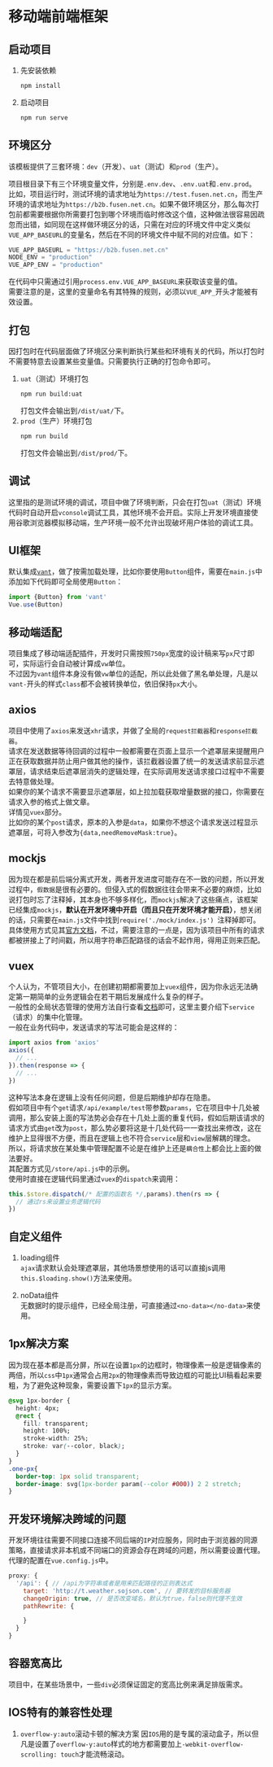 # 移动端前端框架
## 启动项目
1. 先安装依赖
    ``` sh
    npm install
    ```
2. 启动项目
    ``` sh
    npm run serve
    ```
## 环境区分
该模板提供了三套环境：`dev`（开发）、`uat`（测试）和`prod`（生产）。<br/>

项目根目录下有三个环境变量文件，分别是`.env.dev`、`.env.uat`和`.env.prod`。<br/>
比如，项目运行时，测试环境的请求地址为`https://test.fusen.net.cn`，而生产环境的请求地址为`https://b2b.fusen.net.cn`。如果不做环境区分，那么每次打包前都需要根据你所需要打包到哪个环境而临时修改这个值，这种做法很容易因疏忽而出错，如同现在这样做环境区分的话，只需在对应的环境文件中定义类似`VUE_APP_BASEURL`的变量名，然后在不同的环境文件中赋不同的对应值。如下：

``` js
VUE_APP_BASEURL = "https://b2b.fusen.net.cn"
NODE_ENV = "production"
VUE_APP_ENV = "production"
```
在代码中只需通过引用`process.env.VUE_APP_BASEURL`来获取该变量的值。<br/>
需要注意的是，这里的变量命名有其特殊的规则，必须以`VUE_APP_`开头才能被有效设置。<br/>

## 打包
因打包时在代码层面做了环境区分来判断执行某些和环境有关的代码，所以打包时不需要特意去设置某些变量值。只需要执行正确的打包命令即可。<br/>
1. `uat`（测试）环境打包
    ``` sh
    npm run build:uat
    ```
    打包文件会输出到`/dist/uat/`下。
2. `prod`（生产）环境打包
    ``` sh
    npm run build
    ```
    打包文件会输出到`/dist/prod/`下。
## 调试
这里指的是测试环境的调试，项目中做了环境判断，只会在打包`uat`（测试）环境代码时自动开启`vconsole`调试工具，其他环境不会开启。实际上开发环境直接使用谷歌浏览器模拟移动端，生产环境一般不允许出现破坏用户体验的调试工具。<br/>
## UI框架
默认集成[`vant`](https://youzan.github.io/vant/#/zh-CN/)，做了按需加载处理，比如你要使用`Button`组件，需要在`main.js`中添加如下代码即可全局使用`Button`：
``` js
import {Button} from 'vant'
Vue.use(Button)
```
## 移动端适配
项目集成了移动端适配插件，开发时只需按照`750px`宽度的设计稿来写`px`尺寸即可，实际运行会自动被计算成`vw`单位。<br/>
不过因为`vant`组件本身没有做`vw`单位的适配，所以此处做了黑名单处理，凡是以`vant-`开头的样式`class`都不会被转换单位，依旧保持`px`大小。
## axios
项目中使用了`axios`来发送`xhr`请求，并做了全局的`request拦截器`和`response拦截器`。<br/>
请求在发送数据等待回调的过程中一般都需要在页面上显示一个遮罩层来提醒用户正在获取数据并防止用户做其他的操作，该拦截器设置了统一的发送请求前显示遮罩层，请求结束后遮罩层消失的逻辑处理，在实际调用发送请求接口过程中不需要去特意做处理。<br/>
如果你的某个请求不需要显示遮罩层，如上拉加载获取增量数据的接口，你需要在请求入参的格式上做文章。<br/>
详情见`vuex`部分。<br/>
比如你的某个`post`请求，原本的入参是`data`，如果你不想这个请求发送过程显示遮罩层，可将入参改为`{data,needRemoveMask:true}`。<br/>

## mockjs

因为现在都是前后端分离式开发，两者开发进度可能存在不一致的问题，所以开发过程中，`假数据`是很有必要的。但侵入式的假数据往往会带来不必要的麻烦，比如说打包时忘了注释掉，其本身也不够多样化，而`mockjs`解决了这些痛点，该框架已经集成`mockjs`，**默认在开发环境中开启（而且只在开发环境才能开启）**，想关闭的话，只需要在`main.js`文件中找到`require('./mock/index.js') `注释掉即可。具体使用方式见其[官方文档](http://mockjs.com/)，不过，需要注意的一点是，因为该项目中所有的请求都被拼接上了时间戳，所以用字符串匹配路径的话会不起作用，得用正则来匹配。

## vuex
个人认为，不管项目大小，在创建初期都需要加上`vuex`组件，因为你永远无法确定第一期简单的业务逻辑会在若干期后发展成什么复杂的样子。<br/>
一般性的全局状态管理的使用方法自行查看[文档](https://vuex.vuejs.org/zh/)即可，这里主要介绍下`service`（请求）的集中化管理。<br/>
一般在业务代码中，发送请求的写法可能会是这样的：<br/>
``` js
import axios from 'axios'
axios({
  // ...
}).then(response => {
  // ...
})
```
这种写法本身在逻辑上没有任何问题，但是后期维护却存在隐患。<br/>
假如项目中有个`get`请求`/api/example/test`带参数`params`，它在项目中十几处被调用，那么安装上面的写法势必会存在十几处上面的重复代码，假如后期该请求的请求方式由`get`改为`post`，那么势必要将这是十几处代码一一查找出来修改，这在维护上显得很不方便，而且在逻辑上也不符合`service`层和`view`层解耦的理念。<br/>
所以，将请求放在某处集中管理配置不论是在维护上还是`耦合性`上都会比上面的做法要好。<br/>
其配置方式见`/store/api.js`中的示例。<br/>
使用时直接在逻辑代码里通过`vuex`的`dispatch`来调用：<br/>
``` js
this.$store.dispatch(/* 配置的函数名 */,params).then(rs => {
  // 通过rs来设置业务逻辑代码
})
```
## 自定义组件
1. loading组件<br/>
  `ajax`请求默认会处理遮罩层，其他场景想使用的话可以直接js调用`this.$loading.show()`方法来使用。

2. noData组件<br/>
  无数据时的提示组件，已经全局注册，可直接通过`<no-data></no-data>`来使用。
## 1px解决方案
因为现在基本都是高分屏，所以在设置`1px`的边框时，物理像素一般是逻辑像素的两倍，所以`css`中`1px`通常会占用`2px`的物理像素而导致边框的可能比UI稿看起来要粗，为了避免这种现象，需要设置下`1px`的显示方案。
``` css
@svg 1px-border {
  height: 4px;
  @rect {
    fill: transparent;
    height: 100%;
    stroke-width: 25%;
    stroke: var(--color, black);
  }
}
.one-px{
  border-top: 1px solid transparent;
  border-image: svg(1px-border param(--color #000)) 2 2 stretch;
}
```

## 开发环境解决跨域的问题
开发环境往往需要不同接口连接不同后端的`IP`对应服务，同时由于浏览器的同源策略，直接请求非本机或不同端口的资源会存在跨域的问题，所以需要设置代理。<br/>
代理的配置在`vue.config.js`中。<br/>
``` js
proxy: {
  '/api': { // /api为字符串或者是用来匹配路径的正则表达式
    target: 'http://t.weather.sojson.com', // 要转发的目标服务器
    changeOrigin: true, // 是否改变域名，默认为true，false则代理不生效
    pathRewrite: {

    }
  }
}
```

## 容器宽高比
项目中，在某些场景中，一些`div`必须保证固定的宽高比例来满足排版需求。

## IOS特有的兼容性处理
1. `overflow-y:auto`滚动卡顿的解决方案
  因`IOS`用的是专属的滚动盒子，所以但凡是设置了`overflow-y:auto`样式的地方都需要加上`-webkit-overflow-scrolling: touch`才能流畅滚动。
